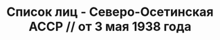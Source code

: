 ---
title: Список лиц - Северо-Осетинская АССР // от 3 мая 1938 года
description: РГАСПИ, ф.17, оп.171, дело 416, лист 263
images:
- /disk/pictures/v08/17-171-416-263.jpg
- /disk/pictures/v08/17-171-416-264.jpg
- /disk/pictures/v08/17-171-416-265.jpg
- /disk/pictures/v08/17-171-416-266.jpg
- /disk/pictures/v08/17-171-416-267.jpg
---